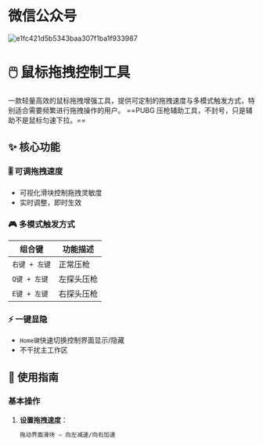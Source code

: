 # 微信公众号

![e1fc421d5b5343baa307f1ba1f933987](https://github.com/user-attachments/assets/d8f0ae85-ab93-41ad-80bf-4a524ce43017)

# 🖱️ 鼠标拖拽控制工具

一款轻量高效的鼠标拖拽增强工具，提供可定制的拖拽速度与多模式触发方式，特别适合需要频繁进行拖拽操作的用户。
==PUBG 压枪辅助工具，不封号，只是辅助不是鼠标匀速下拉。==

## ✨ 核心功能

### 🎚️ 可调拖拽速度
- 可视化滑块控制拖拽灵敏度
- 实时调整，即时生效

### 🎮 多模式触发方式
| 组合键                | 功能描述          |
|-----------------------|-------------------|
| `右键 + 左键`         | 正常压枪      |
| `Q键 + 左键`          | 左探头压枪    |
| `E键 + 左键`          | 右探头压枪    |

### ⚡ 一键显隐
- `Home键`快速切换控制界面显示/隐藏
- 不干扰主工作区

## 🚀 使用指南

### 基本操作
1. ​**设置拖拽速度**​：
   ```markdown
   拖动界面滑块 ⇨ 向左减速/向右加速
